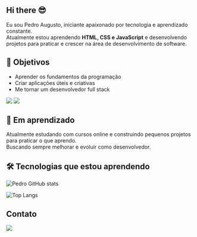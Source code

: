 ## Hi there :sunglasses:

Eu sou Pedro Augusto, iniciante apaixonado por tecnologia e aprendizado constante.  
Atualmente estou aprendendo **HTML, CSS e JavaScript** e desenvolvendo projetos para praticar e crescer na área de desenvolvimento de software.

## 🚀 Objetivos

- Aprender os fundamentos da programação
- Criar aplicações úteis e criativas
- Me tornar um desenvolvedor full stack

<img src="https://img.shields.io/badge/HTML5-E34F26?style=for-the-badge&logo=html5&logoColor=white">
<img src="https://img.shields.io/badge/CSS3-1572B6?style=for-the-badge&logo=css3&logoColor=white">


## 🌱 Em aprendizado

Atualmente estudando com cursos online e construindo pequenos projetos para praticar o que aprendo.  
Buscando sempre melhorar e evoluir como desenvolvedor.

## 🛠️ Tecnologias que estou aprendendo
![Pedro GitHub stats](https://github-readme-stats.vercel.app/api?username=pedrogit333&hide=contribs,prs)

![Top Langs](https://github-readme-stats.vercel.app/api/top-langs/?username=pedrogit333&exclude_repo=github-readme-stats,anuraghazra.github.io)





## Contato

<img src="https://img.shields.io/badge/Instagram-E4405F?style=for-the-badge&logo=instagram&logoColor=white">
